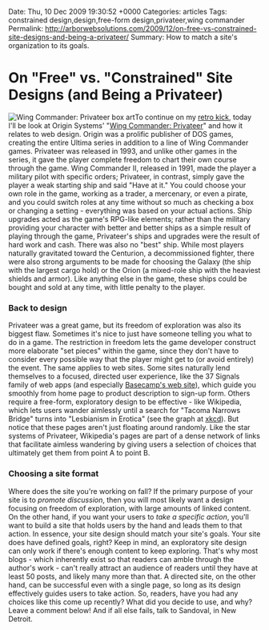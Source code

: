 Date: Thu, 10 Dec 2009 19:30:52 +0000
Categories: articles
Tags: constrained design,design,free-form design,privateer,wing commander
Permalink: http://arborwebsolutions.com/2009/12/on-free-vs-constrained-site-designs-and-being-a-privateer/
Summary: How to match a site's organization to its goals.

# On "Free" vs. "Constrained" Site Designs (and Being a Privateer)

![Wing Commander: Privateer box art][]To continue on my [retro kick][],
today I'll be look at Origin Systems' "[Wing Commander: Privateer][]"
and how it relates to web design. Origin was a prolific publisher of DOS
games, creating the entire Ultima series in addition to a line of Wing
Commander games. Privateer was released in 1993, and unlike other games
in the series, it gave the player complete freedom to chart their own
course through the game. Wing Commander II, released in 1991, made the
player a military pilot with specific orders; Privateer, in contrast,
simply gave the player a weak starting ship and said "Have at it." You
could choose your own role in the game, working as a trader, a
mercenary, or even a pirate, and you could switch roles at any time
without so much as checking a box or changing a setting - everything was
based on your actual actions. Ship upgrades acted as the game's RPG-like
elements; rather than the military providing your character with better
and better ships as a simple result of playing through the game,
Privateer's ships and upgrades were the result of hard work and cash.
There was also no "best" ship. While most players naturally gravitated
toward the Centurion, a decommissioned fighter, there were also strong
arguments to be made for choosing the Galaxy (the ship with the largest
cargo hold) or the Orion (a mixed-role ship with the heaviest shields
and armor). Like anything else in the game, these ships could be bought
and sold at any time, with little penalty to the player.

### Back to design

Privateer was a great game, but its freedom of exploration was also its
biggest flaw. Sometimes it's nice to just have someone telling you what
to do in a game. The restriction in freedom lets the game developer
construct more elaborate "set pieces" within the game, since they don't
have to consider every possible way that the player might get to (or
avoid entirely) the event. The same applies to web sites. Some sites
naturally lend themselves to a focused, directed user experience, like
the 37 Signals family of web apps (and especially [Basecamp's web
site][]), which guide you smoothly from home page to product description
to sign-up form. Others require a free-form, exploratory design to be
effective - like Wikipedia, which lets users wander aimlessly until a
search for "Tacoma Narrows Bridge" turns into "Lesbianism in Erotica"
(see the graph at [xkcd][]). But notice that these pages aren't just
floating around randomly. Like the star systems of Privateer,
Wikipedia's pages are part of a dense network of links that facilitate
aimless wandering by giving users a selection of choices that ultimately
get them from point A to point B.

### Choosing a site format

Where does the site you're working on fall? If the primary purpose of
your site is to *promote discussion*, then you will most likely want a
design focusing on freedom of exploration, with large amounts of linked
content. On the other hand, if you want your users to *take a specific
action*, you'll want to build a site that holds users by the hand and
leads them to that action. In essence, your site design should match
your site's goals. Your site does have defined goals, right? Keep in
mind, an exploratory site design can only work if there's enough content
to keep exploring. That's why most blogs - which inherently exist so
that readers can amble through the author's work - can't really attract
an audience of readers until they have at least 50 posts, and likely
many more than that. A directed site, on the other hand, can be
successful even with a single page, so long as its design effectively
guides users to take action. So, readers, have you had any choices like
this come up recently? What did you decide to use, and why? Leave a
comment below! And if all else fails, talk to Sandoval, in New Detroit.

  [Wing Commander: Privateer box art]: /attachments/privateer.jpg
    "Wing Commander: Privateer box art"
  [retro kick]: http://arborwebsolutions.com/2009/12/the-power-of-simplicity-and-heavy-plasmas/
  [Wing Commander: Privateer]: http://www.mobygames.com/game/dos/wing-commander-privateer
  [Basecamp's web site]: http://basecamphq.com/
  [xkcd]: http://xkcd.com/214/
